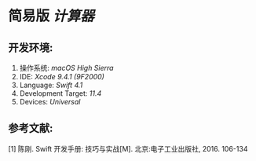 # 简易版 *计算器*

## 开发环境:

1. 操作系统: *macOS High Sierra*
2. IDE: *Xcode 9.4.1 (9F2000)*
3. Language: *Swift 4.1*
4. Development Target: *11.4*
5. Devices: *Universal*

## 参考文献:

[1] 陈刚. Swift 开发手册: 技巧与实战[M]. 北京:电子工业出版社, 2016. 106-134